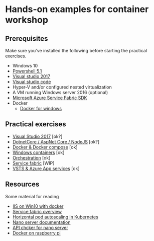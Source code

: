 # Hands-on examples for container workshop
## Prerequisites

Make sure you've installed the following before starting the practical exercises.
 - Windows 10
 - <a hreF="https://msdn.microsoft.com/en-us/powershell/wmf/5.1/install-configure">Powershell 5.1</a>
 - <a href="http://visualstudio.com/">Visual studio 2017</a>
 - <a hreF="https://code.visualstudio.com/">Visual studio code</a>
 - Hyper-V and/or configured nested virtualization 
  - A VM running Windows server 2016 (optional)
 - <a href="http://www.microsoft.com/web/handlers/webpi.ashx?command=getinstallerredirect&appid=MicrosoftAzure-ServiceFabric-CoreSDK">Microsoft Azure Service Fabric SDK</a>
 - Docker 
   - <a href="https://docs.docker.com/docker-for-windows/install/">Docker for windows </a>

 
## Practical exercises

- <a href="1-vs2017.md">Visual Studio 2017</a> [ok?]  
- <a href="2-dotnetcore.md">DotnetCore / AspNet Core / NodeJS</a> [ok?]
- <a href="3-dockerncompose.md">Docker & Docker compose</a> [ok]
- <a href="4-windows-containers.md">Windows containers</a> [ok]
- <a href="5-orchestration.md">Orchestration</a> [ok]
- <a href="6-service-fabric.md">Service fabric</a> [WIP]
- <a hreF="7-azure-deployments.md">VSTS & Azure App services</a> [ok]

## Resources
Some material for reading
 - <a href="http://blog.alexellis.io/run-iis-asp-net-on-windows-10-with-docker/">IIS on Win10 with docker</a>
 - <a href="https://docs.microsoft.com/en-us/azure/service-fabric/service-fabric-containers-overview">Service fabric overview</a>
 - <a href="https://kubernetes.io/docs/user-guide/horizontal-pod-autoscaling/  ">Horizontal pod autoscaling in Kubernetes</a>
- <a href="https://technet.microsoft.com/windows-server-docs/get-started/getting-started-with-nano-server">Nano server documentation</a>
 - <a href="https://blogs.technet.microsoft.com/nanoserver/2016/04/27/nanoserverapiscan-exe-updated-for-tp5/">API chcker for nano server</a> 
 - <a href="https://www.raspberrypi.org/blog/docker-comes-to-raspberry-pi/">Docker on raspberry pi</a>

